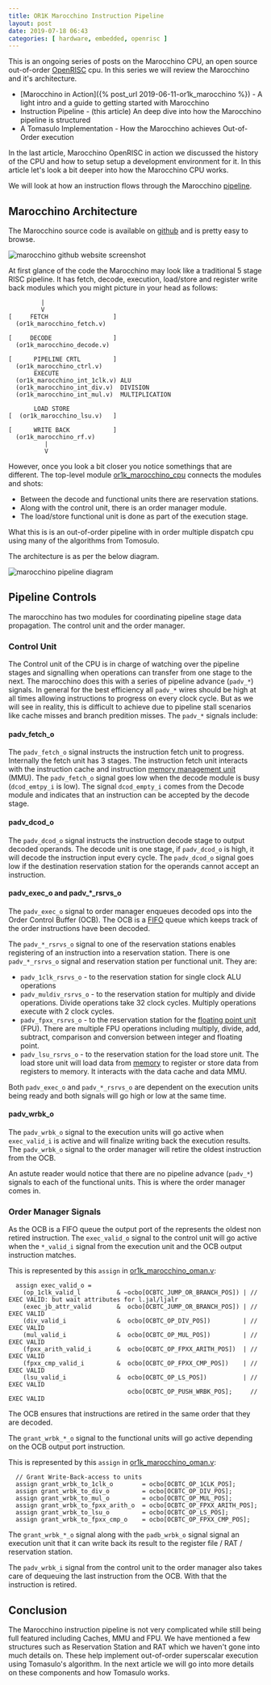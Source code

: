 ```yaml
---
title: OR1K Marocchino Instruction Pipeline
layout: post
date: 2019-07-18 06:43
categories: [ hardware, embedded, openrisc ]
---
```


This is an ongoing series of posts on the Marocchino CPU, an open source out-of-order
[OpenRISC](https://openrisc.io) cpu.  In this series we will review the Marocchino and it's architecture.

  - [Marocchino in Action]({% post_url 2019-06-11-or1k_marocchino %}) - A light intro and a guide to getting started with Marocchino
  - Instruction Pipeline - (this article) An deep dive into how the Marocchino pipeline is structured
  - A Tomasulo Implementation - How the Marocchino achieves Out-of-Order execution

In the last article, Marocchino OpenRISC in action we discussed the history of
the CPU and how to setup setup a development environment for it.  In this
article let's look a bit deeper into how the Marocchino CPU works.

We will look at how an instruction flows through the Marocchino [pipeline](https://en.wikipedia.org/wiki/Instruction_pipelining).

## Marocchino Architecture

The Marocchino source code is available on
[github](https://github.com/openrisc/or1k_marocchino/tree/master/rtl/verilog)
and is pretty easy to browse.

![marocchino github website screenshot](/content/2019/marocchino-github.png)

At first glance of the code the Marocchino may look like a traditional 5 stage
RISC pipeline.  It has fetch, decode, execution, load/store and register write
back modules which you might picture in your head as follows:

```
         |
         V
[     FETCH                  ]
  (or1k_marocchino_fetch.v)

[     DECODE                 ]
  (or1k_marocchino_decode.v)

[      PIPELINE CRTL         ]
  (or1k_marocchino_ctrl.v)
       EXECUTE
  (or1k_marocchino_int_1clk.v) ALU
  (or1k_marocchino_int_div.v)  DIVISION
  (or1k_marocchino_int_mul.v)  MULTIPLICATION

       LOAD STORE
[  (or1k_marocchino_lsu.v)   ]

[      WRITE BACK            ]
  (or1k_marocchino_rf.v)
          |
          V

```

However, once you look a bit closer you notice somethings that are different.
The top-level module
[or1k_marocchino_cpu](https://github.com/openrisc/or1k_marocchino/blob/master/rtl/verilog/or1k_marocchino_cpu.v)
connects the modules and shots:

 - Between the decode and functional units there are reservation stations.
 - Along with the control unit, there is an order manager module.
 - The load/store functional unit is done as part of the execution stage.

What this is is an out-of-order pipeline with in order multiple dispatch
cpu using many of the algorithms from Tomosulo. 

The architecture is as per the below diagram.

![marocchino pipeline diagram](/content/2019/marocchino-pipeline.png)

## Pipeline Controls

The marocchino has two modules for coordinating pipeline stage data propagation.  The
control unit and the order manager.

### Control Unit

The Control unit of the CPU is in charge of watching over the pipeline stages
and signalling when operations can transfer from one stage to the next.  The
marocchino does this with a series of pipeline advance (`padv_*`) signals.  In general for the
best efficiency all `padv_*` wires should be high at all times allowing
instructions to progress on every clock cycle.  But as we will see in reality, this
is difficult to achieve due to pipeline stall scenarios like cache misses and branch predition misses.
The `padv_*` signals include:

#### padv_fetch_o

The `padv_fetch_o` signal instructs the instruction fetch unit to progress.
Internally the fetch unit has 3 stages.  The instruction fetch unit interacts
with the instruction cache and instruction [memory management unit](https://en.wikipedia.org/wiki/Memory_management_unit) (MMU).
The `padv_fetch_o` signal goes low when the decode module is busy (`dcod_emtpy_i` is low).
The signal `dcod_empty_i` comes from the Decode module and indicates that an
instruction can be accepted by the decode stage.

#### padv_dcod_o

The `padv_dcod_o` signal instructs the instruction decode stage to output decoded
operands.
The decode unit is one stage, if `padv_dcod_o` is high, it will decode the instruction
input every cycle.
The `padv_dcod_o` signal goes low if the destination reservation station for the
operands cannot accept an instruction.

#### padv_exec_o and padv_*_rsrvs_o

The `padv_exec_o` signal to order manager enqueues decoded ops into the Order Control
Buffer (OCB).  The OCB is a [FIFO](https://en.wikipedia.org/wiki/FIFO_(computing_and_electronics))
queue which keeps track of the order instructions have been decoded.

The `padv_*_rsrvs_o` signal to one of the reservation stations
enables registering of an instruction into a reservation station.  There is one
`padv_*_rsrvs_o` signal and reservation station per functional unit. They are:

 - `padv_1clk_rsrvs_o` - to the reservation station for single clock ALU operations
 - `padv_muldiv_rsrvs_o` - to the reservation station for multiply and divide
   operations.  Divide operations take 32 clock cycles.  Multiply operations
   execute with 2 clock cycles.
 - `padv_fpxx_rsrvs_o` - to the reservation station for the [floating point unit](https://en.wikipedia.org/wiki/Floating-point_arithmetic)
   (FPU).  There are multiple FPU operations including multiply, divide, add,
   subtract, comparison and conversion between integer and floating point. 
 - `padv_lsu_rsrvs_o` - to the reservation station for the load store unit.  The
   load store unit will load data from [memory](https://en.wikipedia.org/wiki/Random-access_memory)
   to register or store data from registers to memory.  It interacts with the
   data cache and data MMU.

Both `padv_exec_o` and `padv_*_rsrvs_o` are dependent on the execution units being
ready and both signals will go high or low at the same time.

#### padv_wrbk_o

The `padv_wrbk_o` signal to the execution units will go active when `exec_valid_i` is active
and will finalize writing back the execution results.  The `padv_wrbk_o` signal to
the order manager will retire the oldest instruction from the OCB.

An astute reader would notice that there are no pipeline advance (`padv_*`)
signals to each of the functional units.  This is where the order manager comes
in.

### Order Manager Signals

As the OCB is a FIFO queue the output port of the represents the oldest non
retired instruction.  The `exec_valid_o` signal to the control unit will go
active when the `*_valid_i` signal from the execution unit and the OCB output
instruction matches.

This is represented by this `assign` in [or1k_marocchino_oman.v](https://github.com/openrisc/or1k_marocchino/blob/master/rtl/verilog/or1k_marocchino_oman.v#L505):

```
  assign exec_valid_o =
    (op_1clk_valid_l          & ~ocbo[OCBTC_JUMP_OR_BRANCH_POS]) | // EXEC VALID: but wait attributes for l.jal/ljalr
    (exec_jb_attr_valid       &  ocbo[OCBTC_JUMP_OR_BRANCH_POS]) | // EXEC VALID
    (div_valid_i              &  ocbo[OCBTC_OP_DIV_POS])         | // EXEC VALID
    (mul_valid_i              &  ocbo[OCBTC_OP_MUL_POS])         | // EXEC VALID
    (fpxx_arith_valid_i       &  ocbo[OCBTC_OP_FPXX_ARITH_POS])  | // EXEC VALID
    (fpxx_cmp_valid_i         &  ocbo[OCBTC_OP_FPXX_CMP_POS])    | // EXEC VALID
    (lsu_valid_i              &  ocbo[OCBTC_OP_LS_POS])          | // EXEC VALID
                                 ocbo[OCBTC_OP_PUSH_WRBK_POS];     // EXEC VALID
```

The OCB ensures that instructions are retired in the same order that they are
decoded.

The `grant_wrbk_*_o` signal to the functional units will go active depending on
the OCB output port instruction.

This is represented by this `assign` in
[or1k_marocchino_oman.v](https://github.com/openrisc/or1k_marocchino/blob/master/rtl/verilog/or1k_marocchino_oman.v#L402):

```
  // Grant Write-Back-access to units
  assign grant_wrbk_to_1clk_o        = ocbo[OCBTC_OP_1CLK_POS];
  assign grant_wrbk_to_div_o         = ocbo[OCBTC_OP_DIV_POS];
  assign grant_wrbk_to_mul_o         = ocbo[OCBTC_OP_MUL_POS];
  assign grant_wrbk_to_fpxx_arith_o  = ocbo[OCBTC_OP_FPXX_ARITH_POS];
  assign grant_wrbk_to_lsu_o         = ocbo[OCBTC_OP_LS_POS];
  assign grant_wrbk_to_fpxx_cmp_o    = ocbo[OCBTC_OP_FPXX_CMP_POS];
```

The `grant_wrbk_*_o` signal along with the `padb_wrbk_o` signal signal an
execution unit that it can write back its result to the register file / RAT /
reservation station.

The `padv_wrbk_i` signal from the control unit to the order manager also takes
care of dequeuing the last instruction from the OCB.  With that the instruction
is retired.

## Conclusion

The Marocchino instruction pipeline is not very complicated while still being
full featured including Caches, MMU and FPU.  We have mentioned
a few structures such as Reservation Station and RAT which we haven't gone into
much details on.  These help implement out-of-order superscalar execution using
Tomasulo's algorithm.  In the next article we will go into more details on these
components and how Tomasulo works.
